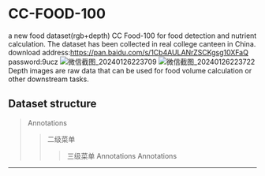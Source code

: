 # CC-FOOD-100
a new food dataset(rgb+depth) CC Food-100 for food detection and nutrient calculation. The dataset has been collected in real college canteen in China.
download address:https://pan.baidu.com/s/1Cb4AULANrZSCKgsg10XFaQ password:9ucz
![微信截图_20240126223709](https://github.com/zichengzichengzi/CC-FOOD-100/assets/43312794/281d479d-2be6-4ff9-a017-2d02b2e9b25e)
![微信截图_20240126223722](https://github.com/zichengzichengzi/CC-FOOD-100/assets/43312794/d52b8b55-fc70-4512-8050-7802e1241b9d)
Depth images are raw data that can be used for food volume calculation or other downstream tasks.

## Dataset structure

> Annotations      
>> 二级菜单       
>>> 三级菜单
> Annotations
> Annotations  

--- 
